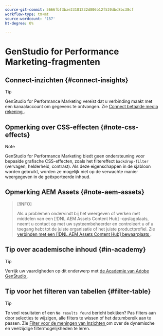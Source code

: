 ```yaml
---
source-git-commit: 5666fbf3bae23181232d806b12f520dbc8bc38cf
workflow-type: tm+mt
source-wordcount: '157'
ht-degree: 0%

---
```

# GenStudio for Performance Marketing-fragmenten

## Connect-inzichten {#connect-insights}

>[!TIP]
>
>GenStudio for Performance Marketing vereist dat u verbinding maakt met een kanaalaccount om gegevens te ontvangen. Zie [ Connect betaalde media rekening ](/help/user-guide/connectors/connect-channel.md).

## Opmerking over CSS-effecten {#note-css-effects}

>[!NOTE]
>
>GenStudio for Performance Marketing biedt geen ondersteuning voor bepaalde grafische CSS-effecten, zoals het filtereffect `backdrop-filter` (vervagen, helderheid, contrast). Als deze eigenschappen in de sjabloon worden gebruikt, worden ze mogelijk niet op de verwachte manier weergegeven in de geëxporteerde inhoud.

## Opmerking AEM Assets {#note-aem-assets}

>[!INFO]
>
>Als u problemen ondervindt bij het weergeven of werken met middelen van een [!DNL AEM Assets Content Hub] -opslagplaats, neemt u contact op met uw systeembeheerder en controleert u of u toegang hebt tot de juiste organisatie of het juiste productprofiel. Zie [ verbinden met een  [!DNL AEM Assets Content Hub]  bewaarplaats ](/help/user-guide/content/connect-aem-repo.md).

## Tip over academische inhoud {#in-academy}

>[!TIP]
>
>Verrijk uw vaardigheden op dit onderwerp met [ de Academie van Adobe GenStudio ](https://learningmanager.adobe.com/genstudioacademy).

## Tip voor het filteren van tabellen {#filter-table}

>[!TIP]
>
>Te veel resultaten of een `No results found` bericht bekijken? Pas filters aan door selecties te wijzigen, alle filters te wissen of het datumbereik aan te passen. Zie [ Filter voor de meningen van Inzichten ](/help/user-guide/insights/filter-views.md) om over de dynamische en veelzijdige filtermogelijkheden te leren.
